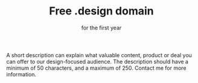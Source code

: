 ---
active: yes
sponsorName: Epic Company
title: Free .design domain
subtitle: for the first year
body: A short description can explain what valuable content, product or deal you can offer to our design-focused audience. The description should have a minimum of 50 characters, and a maximum of 250. Contact me for more information.
link: #
---